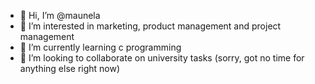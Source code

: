 - 👋 Hi, I’m @maunela
- 👀 I’m interested in marketing, product management and project management
- 🌱 I’m currently learning c programming
- 💞️ I’m looking to collaborate on university tasks (sorry, got no time for anything else right now)
<!---
maunela/maunela is a ✨ special ✨ repository because its `README.md` (this file) appears on your GitHub profile.
You can click the Preview link to take a look at your changes.
--->

